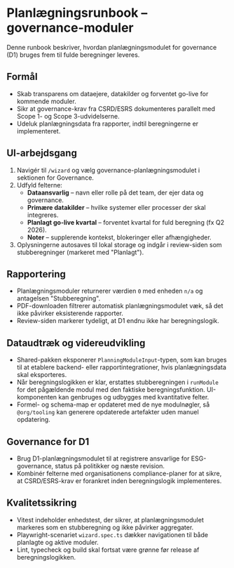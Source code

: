 # Planlægningsrunbook – governance-moduler

Denne runbook beskriver, hvordan planlægningsmodulet for governance (D1) bruges frem til fulde beregninger leveres.

## Formål

- Skab transparens om dataejere, datakilder og forventet go-live for kommende moduler.
- Sikr at governance-krav fra CSRD/ESRS dokumenteres parallelt med Scope 1- og Scope 3-udvidelserne.
- Udeluk planlægningsdata fra rapporter, indtil beregningerne er implementeret.

## UI-arbejdsgang

1. Navigér til `/wizard` og vælg governance-planlægningsmodulet i sektionen for Governance.
2. Udfyld felterne:
   - **Dataansvarlig** – navn eller rolle på det team, der ejer data og governance.
   - **Primære datakilder** – hvilke systemer eller processer der skal integreres.
   - **Planlagt go-live kvartal** – forventet kvartal for fuld beregning (fx Q2 2026).
   - **Noter** – supplerende kontekst, blokeringer eller afhængigheder.
3. Oplysningerne autosaves til lokal storage og indgår i review-siden som stubberegninger (markeret med "Planlagt").

## Rapportering

- Planlægningsmoduler returnerer værdien `0` med enheden `n/a` og antagelsen "Stubberegning".
- PDF-downloaden filtrerer automatisk planlægningsmodulet væk, så det ikke påvirker eksisterende rapporter.
- Review-siden markerer tydeligt, at D1 endnu ikke har beregningslogik.


## Dataudtræk og videreudvikling

- Shared-pakken eksponerer `PlanningModuleInput`-typen, som kan bruges til at etablere backend- eller rapportintegrationer, hvis
  planlægningsdata skal eksporteres.
- Når beregningslogikken er klar, erstattes stubberegningen i `runModule` for det pågældende modul med den faktiske
  beregningsfunktion. UI-komponenten kan genbruges og udbygges med kvantitative felter.
- Formel- og schema-map er opdateret med de nye modulnøgler, så `@org/tooling` kan generere opdaterede artefakter uden manuel
  opdatering.

## Governance for D1

- Brug D1-planlægningsmodulet til at registrere ansvarlige for ESG-governance, status på politikker og næste revision.
- Kombinér felterne med organisationens compliance-planer for at sikre, at CSRD/ESRS-krav er forankret inden beregningslogik
  implementeres.

## Kvalitetssikring

- Vitest indeholder enhedstest, der sikrer, at planlægningsmodulet markeres som en stubberegning og ikke påvirker aggregater.
- Playwright-scenariet `wizard.spec.ts` dækker navigationen til både planlagte og aktive moduler.
- Lint, typecheck og build skal fortsat være grønne før release af beregningslogikken.
